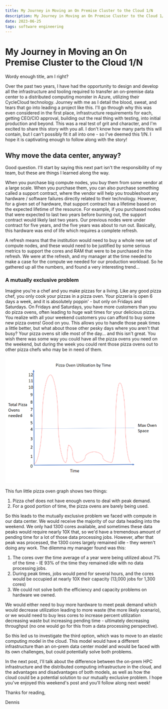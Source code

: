 ```yaml
---
title: My Journey in Moving an On Premise Cluster to the Cloud 1/N
description: My Journey in Moving an On Premise Cluster to the Cloud 1/N
date: 2023-06-25
tags: software engineering
---
```


# My Journey in Moving an On Premise Cluster to the Cloud 1/N
Wordy enough title, am I right?

Over the past two years, I have had the opportunity to design and develop all the infrastructure and tooling required to transfer an on-premise data center
to a distributed computing monster in Azure, utilizing their CycleCloud technology. Journey with me as I detail the blood, sweat, and tears that go into
leading a project like this. I'll go through why this was even considered in the first place, infrastructure requirements for each, getting CEO/CIO approval, building out the real thing with testing, into initial production and beyond. This was a real test of grit and character, and I'm excited to share this story with you all. I don't know how many parts this will contain, but I can't possibly fit it all into one - so I've deemed this 1/N. I hope it is captivating enough to follow along with the story!

## Why move the data center, anyway?

Good question. I'll start by saying this next part isn't the responsibility of my team, but these are things I learned along the way. 

When you purchase big compute nodes, you buy them from some vendor at a large scale. When you purchase them, you can also purchase something called a 
support contract, where the vendor will help you troubleshoot any hardware / software failures directly related to their technology. However, for a given
set of hardware, that support contract has a lifetime based on the expected lifetime of the resource. For example, if you purchased nodes that were expected to last
two years before burning out, the support contract would likely last two years. Our previous nodes were under contract for five years, and the five years was
about to run out. Basically, this hardware was end of life which requires a complete refresh.

A refresh means that the institution would need to buy a whole new set of compute nodes, and these would need to be justified by some serious metrics to support the cores
and RAM that were to be purchased in the refresh. We were at the refresh, and my manager at the time needed to make a case for the compute we needed for our production
workload. So he gathered up all the numbers, and found a very interesting trend...

### A mutually exclusive problem

Imagine you're a chef and you make pizzas for a living. Like any good pizza chef, you only cook your pizzas in a pizza oven. Your pizzeria is open 6 days a week, and it is absolutely poppin' - but only on Fridays and Saturdays. On Fridays and Saturdays, you have more customers than you do pizza ovens, often leading to huge wait times for your delicious pizza. You realize with all your weekend customers you can afford to buy some new pizza ovens! Good on you. This allows you to handle those peak times a little better, but what about those other pesky days where you aren't that busy? Your pizza ovens sit idle most of the day... and this isn't great. You wish there was some way you could have all the pizza ovens you need on the weekend, but during the week you could rent those pizza ovens out to other pizza chefs who may be in need of them.


<img alt="pizza_ovens_by_time.png" src="https://github.com/drkennetz/drkennetz.github.io/blob/main/content/img/pizza_ovens_by_time.png?raw=true" data-hpc="true" class="Box-sc-g0xbh4-0 kzRgrI">


This fun little pizza oven graph shows two things:

1. Pizza chef does not have enough ovens to deal with peak demand.
2. For a good portion of time, the pizza ovens are barely being used.

So this leads to the mutually exclusive problem we faced with compute in our data center. We would receive the majority of our data heading into the weekend. We only had 1300 cores available, and sometimes these data peaks would require nearly 10X that, so we'd have a tremendous amount of pending time for a lot of those data processing jobs. However, after that peak was processed, the 1300 cores largely remained idle - they weren't doing any work. The dilemma my manager found was this:

1. The cores over the time average of a year were being utilized about 7% of the time - IE 93% of the time they remained idle with no data processing jobs.
2. During peak times, jobs would pend for several hours, and the cores would be occupied at nearly 10X their capacity (13,000 jobs for 1,300 cores)
3. We could not solve both the efficiency and capacity problems on hardware we owned.

We would either need to buy more hardware to meet peak demand which would decrease utilization leading to more waste (the more likely scenario), or we would need to buy less cores to increase percent utilization decreasing waste but increasing pending time - ultimately decreasing throughput (no one would go for this from a data processing perspective).

So this led us to investigate the third option, which was to move to an elastic computing model in the cloud. This model would have a different infrastructure than an on-prem data center model and would be faced with its own challenges, but could potentially solve both problems. 

In the next post, I'll talk about the difference between the on-prem HPC infrastructure and the distributed computing infrastructure in the cloud, and the advantages and disadvantages of both models, as well as how the cloud could be a potential solution to our mutually exclusive problem. I hope you've enjoyed this weekend's post and you'll follow along next week!

Thanks for reading,

Dennis




